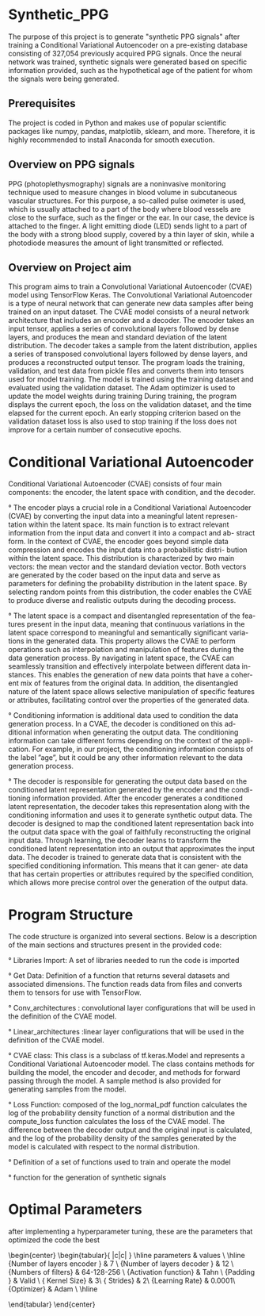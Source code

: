 
# Synthetic_PPG

The purpose of this project is to generate "synthetic PPG signals" after training a Conditional Variational Autoencoder on a pre-existing database consisting of 327,054 previously acquired PPG signals.
Once the neural network was trained, synthetic signals were generated based on specific information provided, such as the hypothetical age of the patient for whom the signals were being generated.

## Prerequisites
The project is coded in Python and makes use of popular scientific packages like numpy, pandas, matplotlib, sklearn, and more. Therefore, it is highly recommended to install Anaconda for smooth execution.

## Overview on PPG signals

PPG (photoplethysmography) signals are a noninvasive monitoring technique used to measure changes in blood volume in subcutaneous vascular structures. For this purpose, a so-called pulse oximeter is used, which is usually attached to a part of the body where blood vessels are close to the surface, such as the finger or the ear. In our case, the device is attached to the finger.
A light emitting diode (LED) sends light to a part of the body with a strong blood supply, covered by a thin layer of skin, while a photodiode measures the amount of light transmitted or reflected.

## Overview on Project aim

This program aims to train a Convolutional Variational Autoencoder (CVAE) model using TensorFlow Keras. The Convolutional Variational Autoencoder is a type of neural network that can generate new data samples after being trained on an input dataset. The CVAE model consists of a neural network architecture that includes an encoder and a decoder.
The encoder takes an input tensor, applies a series of convolutional layers followed by dense layers, and produces the mean and standard deviation of the latent distribution. The decoder takes a sample from the latent distribution, applies a series of transposed convolutional layers followed by dense layers, and produces a reconstructed output tensor.
The program loads the training, validation, and test data from pickle files and converts them into tensors used for model training. The model is trained using the training dataset and evaluated using the validation dataset. The Adam optimizer is used to update the model weights during training
During training, the program displays the current epoch, the loss on the validation dataset, and the time elapsed for the current epoch. An early stopping criterion based on the validation dataset loss is also used to stop training if the loss does not improve for a certain number of consecutive epochs.

# Conditional Variational Autoencoder

Conditional Variational Autoencoder (CVAE) consists of four main components: the encoder, the latent space with condition, and the decoder.

° The encoder plays a crucial role in a Conditional Variational Autoencoder (CVAE) by converting the input data into a meaningful latent represen- tation within the latent space. Its main function is to extract relevant information from the input data and convert it into a compact and ab- stract form. In the context of CVAE, the encoder goes beyond simple data compression and encodes the input data into a probabilistic distri- bution within the latent space. This distribution is characterized by two main vectors: the mean vector and the standard deviation vector. Both vectors are generated by the coder based on the input data and serve as parameters for defining the probability distribution in the latent space. By selecting random points from this distribution, the coder enables the CVAE to produce diverse and realistic outputs during the decoding process.

° The latent space is a compact and disentangled representation of the fea- tures present in the input data, meaning that continuous variations in the latent space correspond to meaningful and semantically significant varia- tions in the generated data. This property allows the CVAE to perform operations such as interpolation and manipulation of features during the data generation process. By navigating in latent space, the CVAE can seamlessly transition and effectively interpolate between different data in- stances. This enables the generation of new data points that have a coher- ent mix of features from the original data. In addition, the disentangled nature of the latent space allows selective manipulation of specific features or attributes, facilitating control over the properties of the generated data.

° Conditioning information is additional data used to condition the data generation process. In a CVAE, the decoder is conditioned on this ad- ditional information when generating the output data. The conditioning information can take different forms depending on the context of the appli- cation. For example, in our project, the conditioning information consists of the label ”age”, but it could be any other information relevant to the data generation process.

° The decoder is responsible for generating the output data based on the conditioned latent representation generated by the encoder and the condi- tioning information provided. After the encoder generates a conditioned latent representation, the decoder takes this representation along with the conditioning information and uses it to generate synthetic output data. The decoder is designed to map the conditioned latent representation back into the output data space with the goal of faithfully reconstructing the original input data. Through learning, the decoder learns to transform the conditioned latent representation into an output that approximates the input data. The decoder is trained to generate data that is consistent with the specified conditioning information. This means that it can gener- ate data that has certain properties or attributes required by the specified condition, which allows more precise control over the generation of the output data.

# Program Structure

The code structure is organized into several sections. Below is a description of the main sections and structures present in the provided code:

° Libraries Import: A set of libraries needed to run the code is imported

° Get Data: Definition of a function that returns several datasets and associated dimensions. The function reads data from files and        converts them to tensors for use with TensorFlow.

° Conv_architectures : convolutional layer configurations that will be used in the definition of the CVAE model.

° Linear_architectures :linear layer configurations that will be used in the definition of the CVAE model.

° CVAE class: This class is a subclass of tf.keras.Model and represents a Conditional Variational Autoencoder model. The class contains methods for building the model, the encoder and decoder, and methods for forward passing through the model. A sample method is also provided for generating samples from the model.

° Loss Function: composed of the log_normal_pdf function calculates the log of the probability density function of a normal distribution and the compute_loss function calculates the loss of the CVAE model. The difference between the decoder output and the original input is calculated, and the log of the probability density of the samples generated by the model is calculated with respect to the normal distribution.

° Definition of a set of functions used to train and operate the model

° function for the generation of synthetic signals


# Optimal Parameters

after implementing a hyperparameter tuning, these are the parameters that optimized the code the best


\begin{center}
\begin{tabular}{ |c|c| } 
\hline
parameters & values \\
\hline
{Number of layers encoder } & 7  \\ 
{Number of layers decoder } & 12  \\ 
{Numbers of filters} & 64-128-256 \\ 
{Activation function}  & Tahn \\ 
{Padding } & Valid \\
{ Kernel Size} & 3\\
{ Strides} & 2\\
{Learning Rate} & 0.0001\\
{Optimizer} & Adam \\
\hline

\end{tabular}
\end{center}
